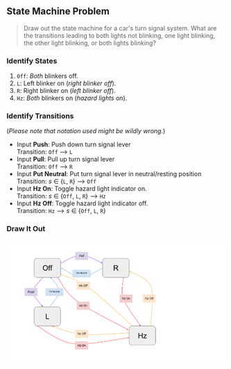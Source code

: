 ## State Machine Problem

> Draw out the state machine for a car's turn signal system. What are the
   transitions leading to both lights not blinking, one light blinking, the
   other light blinking, or both lights blinking?

### Identify States

1. `Off`: *Both* blinkers off.
2. `L`:   Left blinker on (*right blinker off*).
3. `R`:   Right blinker on (*left blinker off*).
4. `Hz`:  *Both* blinkers on (*hazard lights on*).

### Identify Transitions

(*Please note that notation used might be wildly wrong.*)

* Input **Push**: Push down turn signal lever<br/>
  Transition: `Off` ⟶ `L`
* Input **Pull**: Pull up turn signal lever<br/>
  Transition: `Off` ⟶ `R`
* Input **Put Neutral**: Put turn signal lever in neutral/resting position</br>
  Transition: *s* ∈ {`L`, `R`} ⟶ `Off`
* Input **Hz On**: Toggle hazard light indicator on.<br/>
  Transition: *s* ∈ {`Off`, `L`, `R`} ⟶ `Hz`<br/>
* Input **Hz Off**: Toggle hazard light indicator off.<br/>
  Transition: `Hz` ⟶ *s* ∈ {`Off`, `L`, `R`} <br/>

### Draw It Out

![Diagram](State-Machine-Diagram.png)